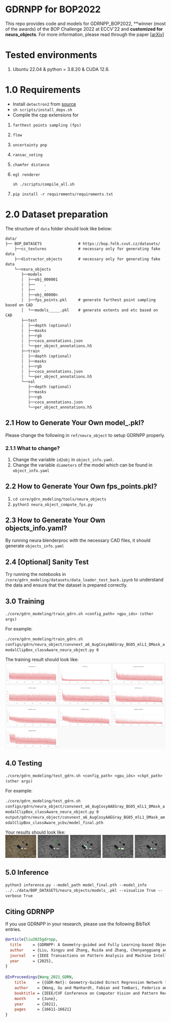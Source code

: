 # GDRNPP for BOP2022

This repo provides code and models for GDRNPP_BOP2022, **winner (most of the awards) of the BOP Challenge 2022 at ECCV'22 and <b> customized for neura_objects</b>. For more information, please read through the paper [[arXiv](https://arxiv.org/pdf/2102.12145)]

# Tested environments
<ol>
    <li> Ubuntu 22.04 & python = 3.8.20 & CUDA 12.6. </li> 
</ol>

# 1.0 Requirements
* Install `detectron2` from [source](https://github.com/facebookresearch/detectron2)
* `sh scripts/install_deps.sh`
* Compile the cpp extensions for 
1. `farthest points sampling (fps)`
2. `flow`
3. `uncertainty pnp`
4. `ransac_voting`
5. `chamfer distance`
6. `egl renderer`

    ```
    sh ./scripts/compile_all.sh
    ```
    
7. `pip install -r requirements/requirements.txt`

# 2.0 Dataset preparation
The structure of `data` folder should look like below:
```
data/
├── BOP_DATASETS                # https://bop.felk.cvut.cz/datasets/
    ├──cc_textures              # necessary only for generating fake data
    ├──distractor_objects       # necessary only for generating fake data
    └──neura_objects
       ├──models
       │  ├──obj_000001         
       │  ├──    .
       │  ├──    .
       │  ├──obj_00000n
       │  ├──fps_points.pkl     # generate farthest point sampling based on CAD
       │  └──models_____.pkl    # generate extents and etc based on CAD
       ├──test
       │  ├──depth (optional)      
       │  ├──masks
       │  ├──rgb
       │  ├──coco_annotations.json
       │  └──per_object_annotations.h5
       ├──train
       │  ├──depth (optional)      
       │  ├──masks
       │  ├──rgb
       │  ├──coco_annotations.json
       │  └──per_object_annotations.h5
       └──val
          ├──depth (optional)      
          ├──masks
          ├──rgb
          ├──coco_annotations.json
          └──per_object_annotations.h5
```


## 2.1 How to Generate Your Own model_.pkl?
Please change the following in `ref/neura_object` to setup GDRNPP properly.

### 2.1.1 What to change?
1. Change the variable `id2obj` in `object_info.yaml`.
2. Change the variable `diameters` of the model which can be found in `object_info.yaml`

## 2.2 How to Generate Your Own fps_points.pkl?
1. `cd core/gdrn_modeling/tools/neura_objects`
2. `python3 neura_object_compute_fps.py`
## 2.3 How to Generate Your Own objects_info.yaml?
By running neura blenderproc with the necessary CAD files, it should generate `objects_info.yaml`

## 2.4 [Optional] Sanity Test
 Try running the notebooks in `/core/gdrn_modeling/datasets/data_loader_test_back.ipynb` to understand the data and ensure that the dataset is prepared correctly.
  
## 3.0 Training 

`./core/gdrn_modeling/train_gdrn.sh <config_path> <gpu_ids> (other args)`


For example:

`./core/gdrn_modeling/train_gdrn.sh configs/gdrn/neura_object/convnext_a6_AugCosyAAEGray_BG05_mlL1_DMask_amodalClipBox_classAware_neura_object.py 0`

The training result should look like:<br>
![trainin loss example](training_loss_example.png)

## 4.0 Testing 

`./core/gdrn_modeling/test_gdrn.sh <config_path> <gpu_ids> <ckpt_path> (other args)`

For example:

`./core/gdrn_modeling/test_gdrn.sh configs/gdrn/neura_object/convnext_a6_AugCosyAAEGray_BG05_mlL1_DMask_amodalClipBox_classAware_neura_object.py 0 output/gdrn/neura_object/convnext_a6_AugCosyAAEGray_BG05_mlL1_DMask_amodalClipBox_classAware_ycbv/model_final.pth`

Your results should look like:<br>
![test results](results_example.jpg)

## 5.0 Inference
`python3 inference.py --model_path model_final.pth --model_info ../../data/BOP_DATASETS/neura_objects/models_.pkl --visualize True --verbose True`

## Citing GDRNPP

If you use GDRNPP in your research, please use the following BibTeX entries.

```BibTeX
@article{liu2025gdrnpp,
  title     = {GDRNPP: A Geometry-guided and Fully Learning-based Object Pose Estimator},
  author    = {Liu, Xingyu and Zhang, Ruida and Zhang, Chenyangguang and Wang, Gu and Tang, Jiwen and Li, Zhigang and Ji, Xiangyang},
  journal   = {IEEE Transactions on Pattern Analysis and Machine Intelligence (TPAMI)},
  year      = {2025},
}

@InProceedings{Wang_2021_GDRN,
    title     = {{GDR-Net}: Geometry-Guided Direct Regression Network for Monocular 6D Object Pose Estimation},
    author    = {Wang, Gu and Manhardt, Fabian and Tombari, Federico and Ji, Xiangyang},
    booktitle = {IEEE/CVF Conference on Computer Vision and Pattern Recognition (CVPR)},
    month     = {June},
    year      = {2021},
    pages     = {16611-16621}
}
```
